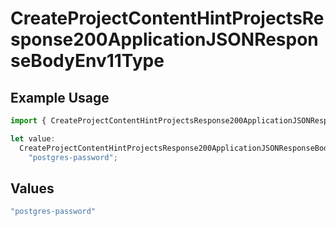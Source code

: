 # CreateProjectContentHintProjectsResponse200ApplicationJSONResponseBodyEnv11Type

## Example Usage

```typescript
import { CreateProjectContentHintProjectsResponse200ApplicationJSONResponseBodyEnv11Type } from "@vercel/sdk/models/operations";

let value:
  CreateProjectContentHintProjectsResponse200ApplicationJSONResponseBodyEnv11Type =
    "postgres-password";
```

## Values

```typescript
"postgres-password"
```
